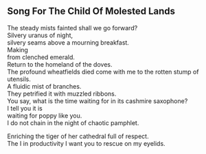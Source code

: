 Song For The Child Of Molested Lands
------------------------------------
The steady mists fainted shall we go forward?  
Silvery uranus of night,  
silvery seams above a mourning breakfast.  
Making  
from clenched emerald.  
Return to the homeland of the doves.  
The profound wheatfields died come with me to the rotten stump of utensils.  
A fluidic mist of branches.  
They petrified it with muzzled ribbons.  
You say, what is the time waiting for in its cashmire saxophone?  
I tell you it is  
waiting for poppy like you.  
I do not chain in the night of chaotic pamphlet.  
  
Enriching the tiger of her cathedral full of respect.  
The I in productivity I want you to rescue on my eyelids.  
